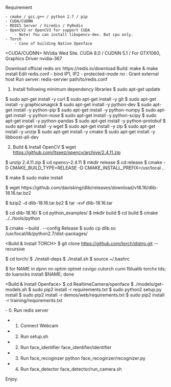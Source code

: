 Requirement

	- cmake / gcc,g++ / python 2.7 / pip
	- CUDA/CUDNN
	- REDIS Server / hiredis / PyRedis 
	- OpenCV2 or OpenCV3 for support CUDA
		- Note) You can install libopencv-dev. But cpu only.
	- Torch
		- Case of building Native Openface 

<CUDA/CUDNN>
NVidia Wed Site.
CUDA 8.0 / CUDNN 5.1 / For GTX1060, Graphics Driver nvidia-367

<REDIS Server>
Download official redis src
 https://redis.io/download
Build: make & make install
Edit redis.conf
	- bind IP1, IP2
	- protected-mode no : Grant external host
Run server: redis-servier path/to/redis.conf

<OpenCV Install Step>

1. Install following minimum dependency libraries
$ sudo apt-get update

$ sudo apt-get install -y curl
$ sudo apt-get install -y git
$ sudo apt-get install -y graphicsmagick
$ sudo apt-get install -y python-dev
$ sudo apt-get install -y python-pip
$ sudo apt-get install -y python-numpy
$ sudo apt-get install -y python-nose
$ sudo apt-get install -y python-scipy
$ sudo apt-get install -y python-pandas
$ sudo apt-get install -y python-protobuf
$ sudo apt-get install -y wget
$ sudo apt-get install -y zip
$ sudo apt-get install -y unzip
$ sudo apt-get install -y cmake
$ sudo apt-get install -y libboost-all-dev

2. Build & Install OpenCV
$ wget https://github.com/Itseez/opencv/archive/2.4.11.zip

$ unzip 2.4.11.zip
$ cd opencv-2.4.11
$ mkdir release
$ cd release
$ cmake -D CMAKE_BUILD_TYPE=RELEASE -D CMAKE_INSTALL_PREFIX=/usr/local ..

$ make
$ sudo make install

<DLIB package for python>
$ wget https://github.com/davisking/dlib/releases/download/v18.16/dlib-18.16.tar.bz2

$ bzip2 -d dlib-18.16.tar.bz2
$ tar -xvf dlib-18.16.tar

$ cd dlib-18.16/
$ cd python_examples/
$ mkdir build
$ cd build
$ cmake ../../tools/python

$ cmake --build . --config Release
$ sudo cp dlib.so /usr/local/lib/python2.7/dist-packages/

<Build & Install TORCH>
$ git clone https://github.com/torch/distro.git --recursive


$ cd torch/
$ ./install-deps
$ ./install.sh
$ source ~/.bashrc


$ for NAME in dpnn nn optim optnet csvigo cutorch cunn fblualib torchx tds; do luarocks install $NAME; done

<Build & Install Openface>
$ cd RealtimeCamera/openface
$ ./models/get-models.sh
$ sudo pip2 install -r requirements.txt
$ sudo python2 setup.py install
$ sudo pip2 install -r demos/web/requirements.txt
$ sudo pip2 install -r training/requirements.txt

<Final>
 - 0. Run redis server

 - 1. Connect Webcam

 - 2. Run setup.sh

 - 2. Run face_identifier
 	face_identifier/identifier

 - 3. Run face_recoginzer
 	python face_recoginzer/recognizer.py
	 
 - 4. Run face_detector
	face_detector/run_camera.sh


Enjoy.

